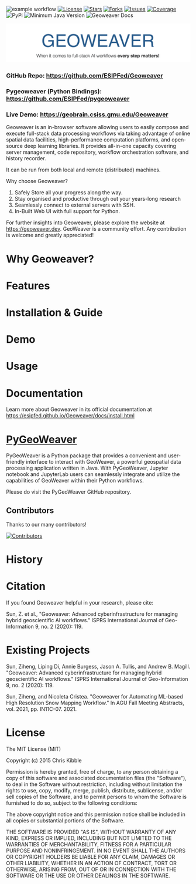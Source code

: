 ![example workflow](
https://img.shields.io/github/actions/workflow/status/ESIPFed/Geoweaver/release_workflow.yml?style=for-the-badge
)
[![License](
https://img.shields.io/github/license/ESIPFed/Geoweaver?style=for-the-badge
)](https://github.com/ESIPFed/Geoweaver/blob/master/LICENSE)
[![Stars](
https://img.shields.io/github/stars/ESIPFed%2FGeoweaver?style=for-the-badge
)](https://github.com/ESIPFed/Geoweaver/stargazers) 
[![Forks](
https://img.shields.io/github/forks/ESIPFed/Geoweaver?style=for-the-badge&color=%23f2b40a
)](https://github.com/ESIPFed/Geoweaver/network/members)
[![Issues](
https://img.shields.io/github/issues/ESIPFed/Geoweaver?style=for-the-badge&color=%2363c1ff
)](https://github.com/ESIPFed/Geoweaver/issues) [![Coverage](
https://img.shields.io/codecov/c/github/ESIPFed/Geoweaver?style=for-the-badge
)](https://codecov.io/)
![PyPi](https://img.shields.io/pypi/v/pygeoweaver?style=for-the-badge)
![Minimum Java Version](https://img.shields.io/badge/Java-11%2B-%23ed8b02?style=for-the-badge&logo=openjdk
)
![Geoweaver Docs](https://img.shields.io/badge/Docs-Geoweaver-%23c4ff7d?style=for-the-badge&logo=readthedocs&link=https%3A%2F%2Fgeoweaver.dev%2F
)

![logo](src/main/resources/static/img/geoweaver-readme-banner.png)


### GitHub Repo: https://github.com/ESIPFed/Geoweaver 
### Pygeoweaver (Python Bindings): https://github.com/ESIPFed/pygeoweaver
### Live Demo: https://geobrain.csiss.gmu.edu/Geoweaver



Geoweaver is an in-browser software allowing users to easily compose and execute full-stack data processing workflows via taking advantage of online spatial data facilities, high-performance computation platforms, and open-source deep learning libraries. It provides all-in-one capacity covering server management, code repository, workflow orchestration software, and history recorder. 

It can be run from both local and remote (distributed) machines.

Why choose Geoweaver?
1) Safely Store all your progress along the way.
2) Stay organised and productive through out your years-long research
4) Seamlessly connect to external servers with SSH.
5) In-Built Web UI with full support for Python.

For further insights into Geoweaver, please explore the website at https://geoweaver.dev.
GeoWeaver is a community effort. Any contribution is welcome and greatly appreciated! 

# Why Geoweaver?


# Features



# Installation & Guide

[//]: # (make this in depth)


# Demo

[//]: # (Add a lot of GIFs)

# Usage

[//]: # (colab, binder, GIFs)
[//]: # (Show all features here)



# Documentation

Learn more about Geoweaver in its official documentation at https://esipfed.github.io/Geoweaver/docs/install.html


# [PyGeoWeaver](https://github.com/ESIPFed/pygeoweaver)

PyGeoWeaver is a Python package that provides a convenient and user-friendly interface to interact with GeoWeaver, a powerful geospatial data processing application written in Java. With PyGeoWeaver, Jupyter notebook and JupyterLab users can seamlessly integrate and utilize the capabilities of GeoWeaver within their Python workflows.

Please do visit the PyGeoWeaver GitHub repository.

## Contributors

Thanks to our many contributors!

[![Contributors](https://contrib.rocks/image?repo=ESIPFed/Geoweaver)](https://github.com/ESIPFed/Geoweaver/graphs/contributors)

# History



# Citation

If you found Geoweaver helpful in your research, please cite: 

Sun, Z. et al., "Geoweaver: Advanced cyberinfrastructure for managing hybrid geoscientific AI workflows." ISPRS International Journal of Geo-Information 9, no. 2 (2020): 119.

# Existing Projects

[//]: # (https://scholar.google.com/scholar?hl=en&as_sdt=0%2C27&q=geoweaver&btnG=)
Sun, Ziheng, Liping Di, Annie Burgess, Jason A. Tullis, and Andrew B. Magill. "Geoweaver: Advanced cyberinfrastructure for managing hybrid geoscientific AI workflows." ISPRS International Journal of Geo-Information 9, no. 2 (2020): 119.

Sun, Ziheng, and Nicoleta Cristea. "Geoweaver for Automating ML-based High Resolution Snow Mapping Workflow." In AGU Fall Meeting Abstracts, vol. 2021, pp. IN11C-07. 2021.


# License

The MIT License (MIT)

Copyright (c) 2015 Chris Kibble

Permission is hereby granted, free of charge, to any person obtaining a copy of this software and associated documentation files (the "Software"), to deal in the Software without restriction, including without limitation the rights to use, copy, modify, merge, publish, distribute, sublicense, and/or sell copies of the Software, and to permit persons to whom the Software is furnished to do so, subject to the following conditions:

The above copyright notice and this permission notice shall be included in all copies or substantial portions of the Software.

THE SOFTWARE IS PROVIDED "AS IS", WITHOUT WARRANTY OF ANY KIND, EXPRESS OR IMPLIED, INCLUDING BUT NOT LIMITED TO THE WARRANTIES OF MERCHANTABILITY, FITNESS FOR A PARTICULAR PURPOSE AND NONINFRINGEMENT. IN NO EVENT SHALL THE AUTHORS OR COPYRIGHT HOLDERS BE LIABLE FOR ANY CLAIM, DAMAGES OR OTHER LIABILITY, WHETHER IN AN ACTION OF CONTRACT, TORT OR OTHERWISE, ARISING FROM, OUT OF OR IN CONNECTION WITH THE SOFTWARE OR THE USE OR OTHER DEALINGS IN THE SOFTWARE.
